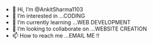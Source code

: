 - 👋 Hi, I’m @AnkitSharma1103
- 👀 I’m interested in ...CODING
- 🌱 I’m currently learning ...WEB DEVELOPMENT
- 💞️ I’m looking to collaborate on ...WEBSITE CREATION
- 📫 How to reach me ...EMAIL ME !!

<!---
AnkitSharma1103/AnkitSharma1103 is a ✨ special ✨ repository because its `README.md` (this file) appears on your GitHub profile.
You can click the Preview link to take a look at your changes.
--->
